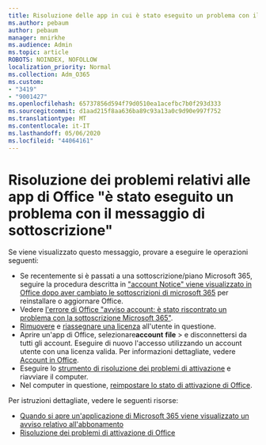 ```yaml
---
title: Risoluzione delle app in cui è stato eseguito un problema con il messaggio di sottoscrizione
ms.author: pebaum
author: pebaum
manager: mnirkhe
ms.audience: Admin
ms.topic: article
ROBOTS: NOINDEX, NOFOLLOW
localization_priority: Normal
ms.collection: Adm_O365
ms.custom:
- "3419"
- "9001427"
ms.openlocfilehash: 65737856d594f79d0510ea1acefbc7b0f293d333
ms.sourcegitcommit: d1aad215f8aa636ba89c93a13a0c9d90e997f752
ms.translationtype: MT
ms.contentlocale: it-IT
ms.lasthandoff: 05/06/2020
ms.locfileid: "44064161"
---
```

# <a name="fixing-the-office-apps-weve-run-into-a-problem-with-your-subscription-message"></a>Risoluzione dei problemi relativi alle app di Office "è stato eseguito un problema con il messaggio di sottoscrizione"

Se viene visualizzato questo messaggio, provare a eseguire le operazioni seguenti:

- Se recentemente si è passati a una sottoscrizione/piano Microsoft 365, seguire la procedura descritta in ["account Notice" viene visualizzato in Office dopo aver cambiato le sottoscrizioni di microsoft 365](https://support.office.com/article/account-notice-appears-in-office-after-switching-office-365-plans-857dc33a-1efc-4ce7-ac3f-ef616314e27d) per reinstallare o aggiornare Office.
- Vedere [l'errore di Office "avviso account: è stato riscontrato un problema con la sottoscrizione Microsoft 365"](https://support.office.com/article/office-error-account-notice-we-ve-run-into-a-problem-with-your-office-365-subscription-17f71ecb-f53c-4f3d-ae18-7230ca1594c1). 
- [Rimuovere](https://docs.microsoft.com/microsoft-365/admin/manage/remove-licenses-from-users) e [riassegnare una licenza](https://docs.microsoft.com/microsoft-365/admin/manage/assign-licenses-to-users) all'utente in questione.
- Aprire un'app di Office, selezionare**account** **file** > e disconnettersi da tutti gli account. Eseguire di nuovo l'accesso utilizzando un account utente con una licenza valida. Per informazioni dettagliate, vedere [Account in Office](https://support.office.com/article/628ea040-f265-49de-b986-be09c3ebf8a9).
- Eseguire lo [strumento di risoluzione dei problemi di attivazione](https://aka.ms/SARA-OfficeActivation-Alchemy) e riavviare il computer.
- Nel computer in questione, [reimpostare lo stato di attivazione di Office](https://docs.microsoft.com/office365/troubleshoot/activation/reset-office-365-proplus-activation-state).

Per istruzioni dettagliate, vedere le seguenti risorse:
- [Quando si apre un'applicazione di Microsoft 365 viene visualizzato un avviso relativo all'abbonamento](https://support.office.com/article/4cabe32c-f594-4c0e-9191-3d3ade10cceb)
- [Risoluzione dei problemi di attivazione di Office](https://support.office.com/article/0d23d3c0-c19c-4b2f-9845-5344fedc4380)